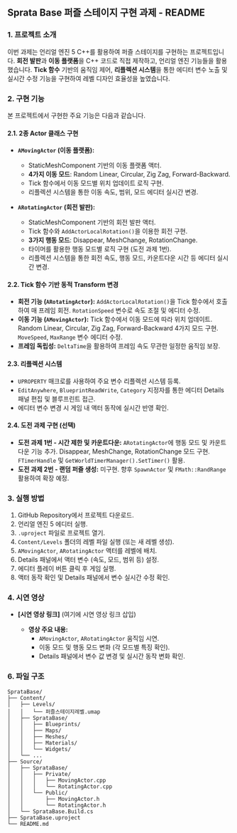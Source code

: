 
## Sprata Base 퍼즐 스테이지 구현 과제 - README

### 1. 프로젝트 소개

이번 과제는 언리얼 엔진 5 C++를 활용하여 퍼즐 스테이지를 구현하는 프로젝트입니다. **회전 발판**과 **이동 플랫폼**을 C++ 코드로 직접 제작하고, 언리얼 엔진 기능들을 활용했습니다. **Tick 함수** 기반의 움직임 제어, **리플렉션 시스템**을 통한 에디터 변수 노출 및 실시간 수정 기능을 구현하여 레벨 디자인 효율성을 높였습니다.


### 2. 구현 기능

본 프로젝트에서 구현한 주요 기능은 다음과 같습니다.

#### 2.1. 2종 Actor 클래스 구현

*   **`AMovingActor` (이동 플랫폼):**
    *   StaticMeshComponent 기반의 이동 플랫폼 액터.
    *   **4가지 이동 모드**: Random Linear, Circular, Zig Zag, Forward-Backward.
    *   Tick 함수에서 이동 모드별 위치 업데이트 로직 구현.
    *   리플렉션 시스템을 통한 이동 속도, 범위, 모드 에디터 실시간 변경.

*   **`ARotatingActor` (회전 발판):**
    *   StaticMeshComponent 기반의 회전 발판 액터.
    *   Tick 함수와 `AddActorLocalRotation()`을 이용한 회전 구현.
    *   **3가지 행동 모드**: Disappear, MeshChange, RotationChange.
    *   타이머를 활용한 행동 모드별 로직 구현 (도전 과제 1번).
    *   리플렉션 시스템을 통한 회전 속도, 행동 모드, 카운트다운 시간 등 에디터 실시간 변경.

#### 2.2. Tick 함수 기반 동적 Transform 변경

*   **회전 기능 (`ARotatingActor`):**  `AddActorLocalRotation()`을 Tick 함수에서 호출하여 매 프레임 회전. `RotationSpeed` 변수로 속도 조절 및 에디터 수정.
*   **이동 기능 (`AMovingActor`):** Tick 함수에서 이동 모드에 따라 위치 업데이트. Random Linear, Circular, Zig Zag, Forward-Backward 4가지 모드 구현. `MoveSpeed`, `MaxRange` 변수 에디터 수정.
*   **프레임 독립성:**  `DeltaTime`을 활용하여 프레임 속도 무관한 일정한 움직임 보장.

#### 2.3. 리플렉션 시스템

*   `UPROPERTY` 매크로를 사용하여 주요 변수 리플렉션 시스템 등록.
*   `EditAnywhere`, `BlueprintReadWrite`, `Category` 지정자를 통한 에디터 Details 패널 편집 및 블루프린트 접근.
*   에디터 변수 변경 시 게임 내 액터 동작에 실시간 반영 확인.

#### 2.4. 도전 과제 구현 (선택)

*   **도전 과제 1번 - 시간 제한 및 카운트다운:** `ARotatingActor`에 행동 모드 및 카운트다운 기능 추가. Disappear, MeshChange, RotationChange 모드 구현. `FTimerHandle` 및 `GetWorldTimerManager().SetTimer()` 활용.
*   **도전 과제 2번 - 랜덤 퍼즐 생성:**  미구현. 향후 `SpawnActor` 및 `FMath::RandRange` 활용하여 확장 예정.

### 3. 실행 방법

1.  GitHub Repository에서 프로젝트 다운로드.
2.  언리얼 엔진 5 에디터 실행.
3.  `.uproject` 파일로 프로젝트 열기.
4.  `Content/Levels` 폴더의 레벨 파일 실행 (또는 새 레벨 생성).
5.  `AMovingActor`, `ARotatingActor` 액터를 레벨에 배치.
6.  Details 패널에서 액터 변수 (속도, 모드, 범위 등) 설정.
7.  에디터 플레이 버튼 클릭 후 게임 실행.
8.  액터 동작 확인 및 Details 패널에서 변수 실시간 수정 확인.

### 4. 시연 영상

*   **[시연 영상 링크]** (여기에 시연 영상 링크 삽입)

    *   **영상 주요 내용:**
        *   `AMovingActor`, `ARotatingActor` 움직임 시연.
        *   이동 모드 및 행동 모드 변화 (각 모드별 특징 확인).
        *   Details 패널에서 변수 값 변경 및 실시간 동작 변화 확인.



### 6. 파일 구조

```
SprataBase/
├── Content/
│   ├── Levels/
│   │   └── 퍼즐스테이지레벨.umap
│   ├── SprataBase/
│   │   ├── Blueprints/
│   │   ├── Maps/
│   │   ├── Meshes/
│   │   ├── Materials/
│   │   └── Widgets/
│   └── ...
├── Source/
│   ├── SprataBase/
│   │   ├── Private/
│   │   │   ├── MovingActor.cpp
│   │   │   └── RotatingActor.cpp
│   │   └── Public/
│   │       ├── MovingActor.h
│   │       └── RotatingActor.h
│   └── SprataBase.Build.cs
├── SprataBase.uproject
└── README.md
```


